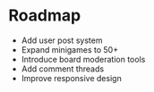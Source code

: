 # Roadmap
- Add user post system
- Expand minigames to 50+
- Introduce board moderation tools
- Add comment threads
- Improve responsive design
